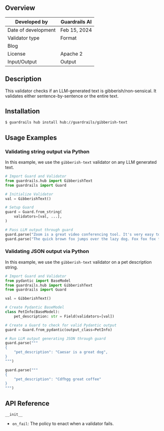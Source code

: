## Overview

| Developed by | Guardrails AI |
| --- | --- |
| Date of development | Feb 15, 2024 |
| Validator type | Format |
| Blog |  |
| License | Apache 2 |
| Input/Output | Output |

## Description

This validator checks if an LLM-generated text is gibberish/non-sensical. It validates either sentence-by-sentence or the entire text.

## Installation

```bash
$ guardrails hub install hub://guardrails/gibberish-text
```

## Usage Examples

### Validating string output via Python

In this example, we use the `gibberish-text` validator on any LLM generated text.

```python
# Import Guard and Validator
from guardrails.hub import GibberishText
from guardrails import Guard

# Initialize Validator
val = GibberishText()

# Setup Guard
guard = Guard.from_string(
    validators=[val, ...],
)

# Pass LLM output through guard
guard.parse("Zoom is a great video conferencing tool. It's very easy to use.")  # Pass
guard.parse("The quick brown fox jumps over the lazy dog. Fox fox fox fox fox. Floppyland gsdkd%$klsdml")  # Fail

```
### Validating JSON output via Python

In this example, we use the `gibberish-text` validator on a pet description string.

```python
# Import Guard and Validator
from pydantic import BaseModel
from guardrails.hub import GibberishText
from guardrails import Guard

val = GibberishText()

# Create Pydantic BaseModel
class PetInfo(BaseModel):
    pet_description: str = Field(validators=[val])

# Create a Guard to check for valid Pydantic output
guard = Guard.from_pydantic(output_class=PetInfo)

# Run LLM output generating JSON through guard
guard.parse("""
{
    "pet_description": "Caesar is a great dog",
}
""")

guard.parse("""
{
    "pet_description": "Cdfhgg great coffee"
}
""")
```


## API Reference

`__init__`

- `on_fail`: The policy to enact when a validator fails.
